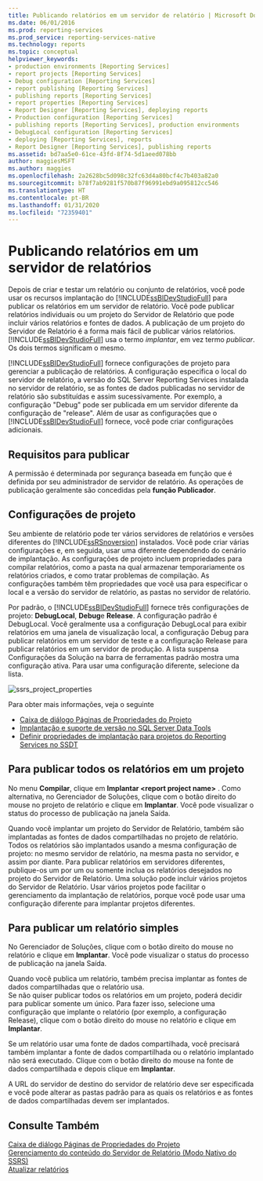 ```yaml
---
title: Publicando relatórios em um servidor de relatório | Microsoft Docs
ms.date: 06/01/2016
ms.prod: reporting-services
ms.prod_service: reporting-services-native
ms.technology: reports
ms.topic: conceptual
helpviewer_keywords:
- production environments [Reporting Services]
- report projects [Reporting Services]
- Debug configuration [Reporting Services]
- report publishing [Reporting Services]
- publishing reports [Reporting Services]
- report properties [Reporting Services]
- Report Designer [Reporting Services], deploying reports
- Production configuration [Reporting Services]
- publishing reports [Reporting Services], production environments
- DebugLocal configuration [Reporting Services]
- deploying [Reporting Services], reports
- Report Designer [Reporting Services], publishing reports
ms.assetid: bd7aa5e0-61ce-43fd-8f74-5d1aeed078bb
author: maggiesMSFT
ms.author: maggies
ms.openlocfilehash: 2a2628bc5d098c32fc63d4a80bcf4c7b403a82a0
ms.sourcegitcommit: b78f7ab9281f570b87f96991ebd9a095812cc546
ms.translationtype: HT
ms.contentlocale: pt-BR
ms.lasthandoff: 01/31/2020
ms.locfileid: "72359401"
---
```

# <a name="publishing-reports-to-a-report-server"></a>Publicando relatórios em um servidor de relatórios
  Depois de criar e testar um relatório ou conjunto de relatórios, você pode usar os recursos implantação do [!INCLUDE[ssBIDevStudioFull](../../includes/ssbidevstudiofull-md.md)] para publicar os relatórios em um servidor de relatório. Você pode publicar relatórios individuais ou um projeto do Servidor de Relatório que pode incluir vários relatórios e fontes de dados. A publicação de um projeto do Servidor de Relatório é a forma mais fácil de publicar vários relatórios. [!INCLUDE[ssBIDevStudioFull](../../includes/ssbidevstudiofull-md.md)] usa o termo *implantar*, em vez termo *publicar*. Os dois termos significam o mesmo.  
  
 [!INCLUDE[ssBIDevStudioFull](../../includes/ssbidevstudiofull-md.md)] fornece configurações de projeto para gerenciar a publicação de relatórios. A configuração especifica o local do servidor de relatório, a versão do SQL Server Reporting Services instalada no servidor de relatório, se as fontes de dados publicadas no servidor de relatório são substituídas e assim sucessivamente. Por exemplo, a configuração "Debug" pode ser publicada em um servidor diferente da configuração de "release". Além de usar as configurações que o [!INCLUDE[ssBIDevStudioFull](../../includes/ssbidevstudiofull-md.md)] fornece, você pode criar configurações adicionais.  
 
## <a name="requirements-to-publish"></a>Requisitos para publicar
A permissão é determinada por segurança baseada em função que é definida por seu administrador de servidor de relatório. As operações de publicação geralmente são concedidas pela **função Publicador**.  
  
## <a name="project-configurations"></a>Configurações de projeto  
 Seu ambiente de relatório pode ter vários servidores de relatórios e versões diferentes do [!INCLUDE[ssRSnoversion](../../includes/ssrsnoversion-md.md)] instalados. Você pode criar várias configurações e, em seguida, usar uma diferente dependendo do cenário de implantação. As configurações de projeto incluem propriedades para compilar relatórios, como a pasta na qual armazenar temporariamente os relatórios criados, e como tratar problemas de compilação. As configurações também têm propriedades que você usa para especificar o local e a versão do servidor de relatório, as pastas no servidor de relatório.  
  
 Por padrão, o [!INCLUDE[ssBIDevStudioFull](../../includes/ssbidevstudiofull-md.md)] fornece três configurações de projeto: **DebugLocal**, **Debug**e **Release**. A configuração padrão é DebugLocal. Você geralmente usa a configuração DebugLocal para exibir relatórios em uma janela de visualização local, a configuração Debug para publicar relatórios em um servidor de teste e a configuração Release para publicar relatórios em um servidor de produção. A lista suspensa Configurações da Solução na barra de ferramentas padrão mostra uma configuração ativa. Para usar uma configuração diferente, selecione da lista.  
  
 ![ssrs_project_properties](../../reporting-services/reports/media/ssrs-project-properties.png) 
  
 Para obter mais informações, veja o seguinte
 + [Caixa de diálogo Páginas de Propriedades do Projeto](../../reporting-services/tools/project-property-pages-dialog-box.md)
 + [Implantação e suporte de versão no SQL Server Data Tools](../../reporting-services/tools/deployment-and-version-support-in-sql-server-data-tools-ssrs.md)
 + [Definir propriedades de implantação para projetos do Reporting Services no SSDT](../../reporting-services/tools/set-deployment-properties-reporting-services.md)
  
## <a name="to-publish-all-reports-in-a-project"></a>Para publicar todos os relatórios em um projeto  
  
No menu **Compilar**, clique em **Implantar \<report project name>** . Como alternativa, no Gerenciador de Soluções, clique com o botão direito do mouse no projeto de relatório e clique em **Implantar**. Você pode visualizar o status do processo de publicação na janela Saída.  
  
Quando você implantar um projeto do Servidor de Relatório, também são implantadas as fontes de dados compartilhadas no projeto de relatório. Todos os relatórios são implantados usando a mesma configuração de projeto: no mesmo servidor de relatório, na mesma pasta no servidor, e assim por diante. Para publicar relatórios em servidores diferentes, publique-os um por um ou somente inclua os relatórios desejados no projeto do Servidor de Relatório. Uma solução pode incluir vários projetos do Servidor de Relatório. Usar vários projetos pode facilitar o gerenciamento da implantação de relatórios, porque você pode usar uma configuração diferente para implantar projetos diferentes. 
  
## <a name="to-publish-a-single-report"></a>Para publicar um relatório simples  
  
No Gerenciador de Soluções, clique com o botão direito do mouse no relatório e clique em **Implantar**. Você pode visualizar o status do processo de publicação na janela Saída.  
  
 Quando você publica um relatório, também precisa implantar as fontes de dados compartilhadas que o relatório usa.   
 Se não quiser publicar todos os relatórios em um projeto, poderá decidir para publicar somente um único. Para fazer isso, selecione uma configuração que implante o relatório (por exemplo, a configuração Release), clique com o botão direito do mouse no relatório e clique em **Implantar**.  
  
 Se um relatório usar uma fonte de dados compartilhada, você precisará também implantar a fonte de dados compartilhada ou o relatório implantado não será executado. Clique com o botão direito do mouse na fonte de dados compartilhada e depois clique em **Implantar**.  
  
 A URL do servidor de destino do servidor de relatório deve ser especificada e você pode alterar as pastas padrão para as quais os relatórios e as fontes de dados compartilhadas devem ser implantados.  

  
## <a name="see-also"></a>Consulte Também  
 [Caixa de diálogo Páginas de Propriedades do Projeto](../../reporting-services/tools/project-property-pages-dialog-box.md)   
 [Gerenciamento do conteúdo do Servidor de Relatório &#40;Modo Nativo do SSRS&#41;](../../reporting-services/report-server/report-server-content-management-ssrs-native-mode.md)   
 [Atualizar relatórios](../../reporting-services/install-windows/upgrade-reports.md)  
  
  
